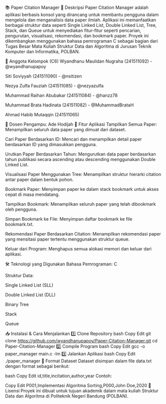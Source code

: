 📚 Paper Citation Manager
📌 Deskripsi
Paper Citation Manager adalah aplikasi berbasis konsol yang dirancang untuk membantu pengguna dalam mengelola dan menganalisis data paper ilmiah. Aplikasi ini memanfaatkan berbagai struktur data seperti Single Linked List, Double Linked List, Tree, Stack, dan Queue untuk menyediakan fitur-fitur seperti pencarian, pengurutan, visualisasi, rekomendasi, dan bookmark paper. Proyek ini dikembangkan menggunakan bahasa pemrograman C sebagai bagian dari Tugas Besar Mata Kuliah Struktur Data dan Algoritma di Jurusan Teknik Komputer dan Informatika, POLBAN.

👥 Anggota Kelompok (C6)
Wyandhanu Maulidan Nugraha (241511092) - @wyandhanupapoy

Siti Soviyyah (241511090) - @nsitizen

Nezya Zulfa Fauziah (241511085) - @nezyazulfa

Muhammad Raihan Abubakar (241511084) - @hanzz78

Muhammad Brata Hadinata (241511082) - @MuhammadBrataH

Ahmad Habib Mutaqqin (241511065)

📌 Dosen Pengampu: Ade Hodijah
🧩 Fitur Aplikasi
Tampilkan Semua Paper: Menampilkan seluruh data paper yang dimuat dari dataset.

Cari Paper Berdasarkan ID: Mencari dan menampilkan detail paper berdasarkan ID yang dimasukkan pengguna.

Urutkan Paper Berdasarkan Tahun: Mengurutkan data paper berdasarkan tahun publikasi secara ascending atau descending menggunakan Double Linked List.

Visualisasi Paper Menggunakan Tree: Menampilkan struktur hierarki citation antar paper dalam bentuk pohon.

Bookmark Paper: Menyimpan paper ke dalam stack bookmark untuk akses cepat di masa mendatang.

Tampilkan Bookmark: Menampilkan seluruh paper yang telah dibookmark oleh pengguna.

Simpan Bookmark ke File: Menyimpan daftar bookmark ke file bookmark.txt.

Rekomendasi Paper Berdasarkan Citation: Menampilkan rekomendasi paper yang mensitasi paper tertentu menggunakan struktur queue.

Keluar dari Program: Menghapus semua alokasi memori dan keluar dari aplikasi.

🛠️ Teknologi yang Digunakan
Bahasa Pemrograman: C

Struktur Data:

Single Linked List (SLL)

Double Linked List (DLL)

Binary Tree

Stack

Queue

📥 Instalasi & Cara Menjalankan
1️⃣ Clone Repository
bash
Copy
Edit
git clone https://github.com/wyandhanupapoy/Paper-Citation-Manager.git
cd Paper-Citation-Manager
2️⃣ Compile Program
bash
Copy
Edit
gcc -o paper_manager main.c -lm
3️⃣ Jalankan Aplikasi
bash
Copy
Edit
./paper_manager
📄 Format Dataset
Dataset disimpan dalam file data.txt dengan format sebagai berikut:

bash
Copy
Edit
id,title,incitation,author,year
Contoh:

Copy
Edit
P001,Implementasi Algoritma Sorting,P000,John Doe,2020
📜 Lisensi
Proyek ini dibuat untuk tujuan akademik dalam mata kuliah Struktur Data dan Algoritma di Politeknik Negeri Bandung (POLBAN).